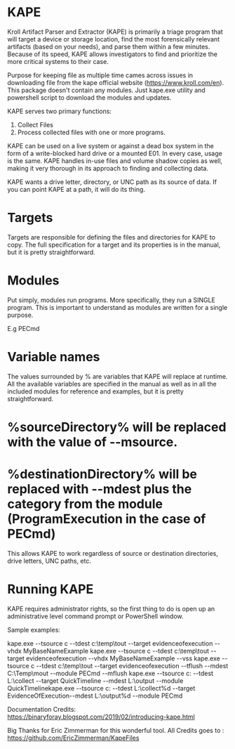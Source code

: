 # KAPE

Kroll Artifact Parser and Extractor (KAPE) is primarily a triage program that will target a device or storage location, find the most forensically relevant artifacts (based on your needs), and parse them within a few minutes. Because of its speed, KAPE allows investigators to find and prioritize the more critical systems to their case.

Purpose for keeping file as multiple time cames across issues in downloading file from the kape official website (https://www.kroll.com/en). This package doesn't contain any modules. Just kape.exe utility and powershell script to download the modules and updates.

KAPE serves two primary functions: 

1. Collect Files
2. Process collected files with one or more programs.

KAPE can be used on a live system or against a dead box system in the form of a write-blocked hard drive or a mounted E01. In every case, usage is the same. KAPE handles in-use files and volume shadow copies as well, making it very thorough in its approach to finding and collecting data.

KAPE wants a drive letter, directory, or UNC path as its source of data. If you can point KAPE at a path, it will do its thing.

# Targets

Targets are responsible for defining the files and directories for KAPE to copy. The full specification for a target and its properties is in the manual, but it is pretty straightforward.


# Modules

Put simply, modules run programs. More specifically, they run a SINGLE program. This is important to understand as modules are written for a single purpose.

E.g PECmd

# Variable names

The values surrounded by % are variables that KAPE will replace at runtime. All the available variables are specified in the manual as well as in all the included modules for reference and examples, but it is pretty straightforward. 

# %sourceDirectory% will be replaced with the value of --msource.
# %destinationDirectory% will be replaced with --mdest plus the category from the module (ProgramExecution in the case of PECmd)

This allows KAPE to work regardless of source or destination directories, drive letters, UNC paths, etc.

# Running KAPE

KAPE requires administrator rights, so the first thing to do is open up an administrative level command prompt or PowerShell window.

Sample examples:

kape.exe --tsource c --tdest c:\temp\tout --target evidenceofexecution --vhdx MyBaseNameExample
kape.exe --tsource c --tdest c:\temp\tout --target evidenceofexecution --vhdx MyBaseNameExample --vss
kape.exe --tsource c --tdest c:\temp\tout --target evidenceofexecution --tflush --mdest C:\Temp\mout --module PECmd --mflush
kape.exe --tsource c: --tdest L:\collect --target QuickTimeline --mdest L:\output --module QuickTimelinekape.exe --tsource c: --tdest L:\collect%d --target EvidenceOfExecution--mdest L:\output%d --module PECmd

Documentation Credits: https://binaryforay.blogspot.com/2019/02/introducing-kape.html 

Big Thanks for Eric Zimmerman for this wonderful tool.
All Credits goes to : https://github.com/EricZimmerman/KapeFiles

